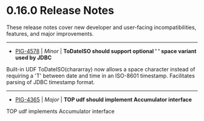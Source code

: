 
<!---
# Licensed to the Apache Software Foundation (ASF) under one
# or more contributor license agreements.  See the NOTICE file
# distributed with this work for additional information
# regarding copyright ownership.  The ASF licenses this file
# to you under the Apache License, Version 2.0 (the
# "License"); you may not use this file except in compliance
# with the License.  You may obtain a copy of the License at
#
#     http://www.apache.org/licenses/LICENSE-2.0
#
# Unless required by applicable law or agreed to in writing, software
# distributed under the License is distributed on an "AS IS" BASIS,
# WITHOUT WARRANTIES OR CONDITIONS OF ANY KIND, either express or implied.
# See the License for the specific language governing permissions and
# limitations under the License.
-->
#  0.16.0 Release Notes

These release notes cover new developer and user-facing incompatibilities, features, and major improvements.


---

* [PIG-4578](https://issues.apache.org/jira/browse/PIG-4578) | *Minor* | **ToDateISO should support optional ' ' space variant used by JDBC**

Built-in UDF ToDateISO(chararray) now allows a space character instead of requiring a 'T' between date and time in an ISO-8601 timestamp. Facilitates parsing of JDBC timestamp format.


---

* [PIG-4365](https://issues.apache.org/jira/browse/PIG-4365) | *Major* | **TOP udf should implement Accumulator interface**

TOP udf implements Accumulator interface



